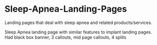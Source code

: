 # Sleep-Apnea-Landing-Pages
Landing pages that deal with sleep apnea and related products/services.

Sleep Apnea landing page with similar features to implant landing pages.
Had black box banner, 3 callouts, mid page callouts, 4 splits
